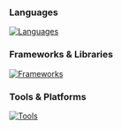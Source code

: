 



### Languages
[![Languages](https://skillicons.dev/icons?i=js,ts)](https://skillicons.dev)

### Frameworks & Libraries
[![Frameworks](https://skillicons.dev/icons?i=react,nextjs,tailwind,nodejs,shadcn)](https://skillicons.dev)

### Tools & Platforms
[![Tools](https://skillicons.dev/icons?i=git,github,firebase,mongodb)](https://skillicons.dev)

